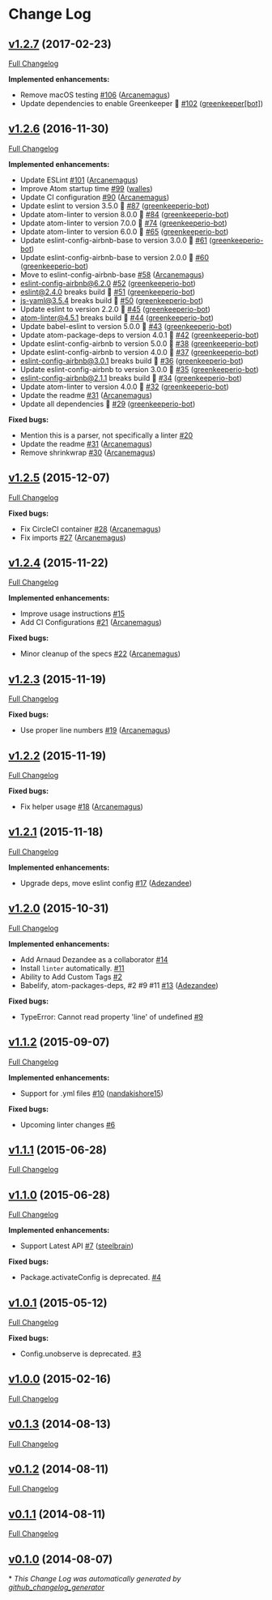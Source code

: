 # Change Log

## [v1.2.7](https://github.com/AtomLinter/linter-js-yaml/tree/v1.2.7) (2017-02-23)
[Full Changelog](https://github.com/AtomLinter/linter-js-yaml/compare/v1.2.6...v1.2.7)

**Implemented enhancements:**

- Remove macOS testing [\#106](https://github.com/AtomLinter/linter-js-yaml/pull/106) ([Arcanemagus](https://github.com/Arcanemagus))
- Update dependencies to enable Greenkeeper 🌴 [\#102](https://github.com/AtomLinter/linter-js-yaml/pull/102) ([greenkeeper[bot]](https://github.com/apps/greenkeeper))

## [v1.2.6](https://github.com/AtomLinter/linter-js-yaml/tree/v1.2.6) (2016-11-30)
[Full Changelog](https://github.com/AtomLinter/linter-js-yaml/compare/v1.2.5...v1.2.6)

**Implemented enhancements:**

- Update ESLint [\#101](https://github.com/AtomLinter/linter-js-yaml/pull/101) ([Arcanemagus](https://github.com/Arcanemagus))
- Improve Atom startup time [\#99](https://github.com/AtomLinter/linter-js-yaml/pull/99) ([walles](https://github.com/walles))
- Update CI configuration [\#90](https://github.com/AtomLinter/linter-js-yaml/pull/90) ([Arcanemagus](https://github.com/Arcanemagus))
- Update eslint to version 3.5.0 🚀 [\#87](https://github.com/AtomLinter/linter-js-yaml/pull/87) ([greenkeeperio-bot](https://github.com/greenkeeperio-bot))
- Update atom-linter to version 8.0.0 🚀 [\#84](https://github.com/AtomLinter/linter-js-yaml/pull/84) ([greenkeeperio-bot](https://github.com/greenkeeperio-bot))
- Update atom-linter to version 7.0.0 🚀 [\#74](https://github.com/AtomLinter/linter-js-yaml/pull/74) ([greenkeeperio-bot](https://github.com/greenkeeperio-bot))
- Update atom-linter to version 6.0.0 🚀 [\#65](https://github.com/AtomLinter/linter-js-yaml/pull/65) ([greenkeeperio-bot](https://github.com/greenkeeperio-bot))
- Update eslint-config-airbnb-base to version 3.0.0 🚀 [\#61](https://github.com/AtomLinter/linter-js-yaml/pull/61) ([greenkeeperio-bot](https://github.com/greenkeeperio-bot))
- Update eslint-config-airbnb-base to version 2.0.0 🚀 [\#60](https://github.com/AtomLinter/linter-js-yaml/pull/60) ([greenkeeperio-bot](https://github.com/greenkeeperio-bot))
- Move to eslint-config-airbnb-base [\#58](https://github.com/AtomLinter/linter-js-yaml/pull/58) ([Arcanemagus](https://github.com/Arcanemagus))
- eslint-config-airbnb@6.2.0 [\#52](https://github.com/AtomLinter/linter-js-yaml/pull/52) ([greenkeeperio-bot](https://github.com/greenkeeperio-bot))
- eslint@2.4.0 breaks build 🚨 [\#51](https://github.com/AtomLinter/linter-js-yaml/pull/51) ([greenkeeperio-bot](https://github.com/greenkeeperio-bot))
- js-yaml@3.5.4 breaks build 🚨 [\#50](https://github.com/AtomLinter/linter-js-yaml/pull/50) ([greenkeeperio-bot](https://github.com/greenkeeperio-bot))
- Update eslint to version 2.2.0 🚀 [\#45](https://github.com/AtomLinter/linter-js-yaml/pull/45) ([greenkeeperio-bot](https://github.com/greenkeeperio-bot))
- atom-linter@4.5.1 breaks build 🚨 [\#44](https://github.com/AtomLinter/linter-js-yaml/pull/44) ([greenkeeperio-bot](https://github.com/greenkeeperio-bot))
- Update babel-eslint to version 5.0.0 🚀 [\#43](https://github.com/AtomLinter/linter-js-yaml/pull/43) ([greenkeeperio-bot](https://github.com/greenkeeperio-bot))
- Update atom-package-deps to version 4.0.1 🚀 [\#42](https://github.com/AtomLinter/linter-js-yaml/pull/42) ([greenkeeperio-bot](https://github.com/greenkeeperio-bot))
- Update eslint-config-airbnb to version 5.0.0 🚀 [\#38](https://github.com/AtomLinter/linter-js-yaml/pull/38) ([greenkeeperio-bot](https://github.com/greenkeeperio-bot))
- Update eslint-config-airbnb to version 4.0.0 🚀 [\#37](https://github.com/AtomLinter/linter-js-yaml/pull/37) ([greenkeeperio-bot](https://github.com/greenkeeperio-bot))
- eslint-config-airbnb@3.0.1 breaks build 🚨 [\#36](https://github.com/AtomLinter/linter-js-yaml/pull/36) ([greenkeeperio-bot](https://github.com/greenkeeperio-bot))
- Update eslint-config-airbnb to version 3.0.0 🚀 [\#35](https://github.com/AtomLinter/linter-js-yaml/pull/35) ([greenkeeperio-bot](https://github.com/greenkeeperio-bot))
- eslint-config-airbnb@2.1.1 breaks build 🚨 [\#34](https://github.com/AtomLinter/linter-js-yaml/pull/34) ([greenkeeperio-bot](https://github.com/greenkeeperio-bot))
- Update atom-linter to version 4.0.0 🚀 [\#32](https://github.com/AtomLinter/linter-js-yaml/pull/32) ([greenkeeperio-bot](https://github.com/greenkeeperio-bot))
- Update the readme [\#31](https://github.com/AtomLinter/linter-js-yaml/pull/31) ([Arcanemagus](https://github.com/Arcanemagus))
- Update all dependencies 🌴 [\#29](https://github.com/AtomLinter/linter-js-yaml/pull/29) ([greenkeeperio-bot](https://github.com/greenkeeperio-bot))

**Fixed bugs:**

- Mention this is a parser, not specifically a linter [\#20](https://github.com/AtomLinter/linter-js-yaml/issues/20)
- Update the readme [\#31](https://github.com/AtomLinter/linter-js-yaml/pull/31) ([Arcanemagus](https://github.com/Arcanemagus))
- Remove shrinkwrap [\#30](https://github.com/AtomLinter/linter-js-yaml/pull/30) ([Arcanemagus](https://github.com/Arcanemagus))

## [v1.2.5](https://github.com/AtomLinter/linter-js-yaml/tree/v1.2.5) (2015-12-07)
[Full Changelog](https://github.com/AtomLinter/linter-js-yaml/compare/v1.2.4...v1.2.5)

**Fixed bugs:**

- Fix CircleCI container [\#28](https://github.com/AtomLinter/linter-js-yaml/pull/28) ([Arcanemagus](https://github.com/Arcanemagus))
- Fix imports [\#27](https://github.com/AtomLinter/linter-js-yaml/pull/27) ([Arcanemagus](https://github.com/Arcanemagus))

## [v1.2.4](https://github.com/AtomLinter/linter-js-yaml/tree/v1.2.4) (2015-11-22)
[Full Changelog](https://github.com/AtomLinter/linter-js-yaml/compare/v1.2.3...v1.2.4)

**Implemented enhancements:**

- Improve usage instructions [\#15](https://github.com/AtomLinter/linter-js-yaml/issues/15)
- Add CI Configurations [\#21](https://github.com/AtomLinter/linter-js-yaml/pull/21) ([Arcanemagus](https://github.com/Arcanemagus))

**Fixed bugs:**

- Minor cleanup of the specs [\#22](https://github.com/AtomLinter/linter-js-yaml/pull/22) ([Arcanemagus](https://github.com/Arcanemagus))

## [v1.2.3](https://github.com/AtomLinter/linter-js-yaml/tree/v1.2.3) (2015-11-19)
[Full Changelog](https://github.com/AtomLinter/linter-js-yaml/compare/v1.2.2...v1.2.3)

**Fixed bugs:**

- Use proper line numbers [\#19](https://github.com/AtomLinter/linter-js-yaml/pull/19) ([Arcanemagus](https://github.com/Arcanemagus))

## [v1.2.2](https://github.com/AtomLinter/linter-js-yaml/tree/v1.2.2) (2015-11-19)
[Full Changelog](https://github.com/AtomLinter/linter-js-yaml/compare/v1.2.1...v1.2.2)

**Fixed bugs:**

- Fix helper usage [\#18](https://github.com/AtomLinter/linter-js-yaml/pull/18) ([Arcanemagus](https://github.com/Arcanemagus))

## [v1.2.1](https://github.com/AtomLinter/linter-js-yaml/tree/v1.2.1) (2015-11-18)
[Full Changelog](https://github.com/AtomLinter/linter-js-yaml/compare/v1.2.0...v1.2.1)

**Implemented enhancements:**

- Upgrade deps, move eslint config [\#17](https://github.com/AtomLinter/linter-js-yaml/pull/17) ([Adezandee](https://github.com/Adezandee))

## [v1.2.0](https://github.com/AtomLinter/linter-js-yaml/tree/v1.2.0) (2015-10-31)
[Full Changelog](https://github.com/AtomLinter/linter-js-yaml/compare/v1.1.2...v1.2.0)

**Implemented enhancements:**

- Add Arnaud Dezandee as a collaborator [\#14](https://github.com/AtomLinter/linter-js-yaml/issues/14)
- Install `linter` automatically. [\#11](https://github.com/AtomLinter/linter-js-yaml/issues/11)
- Ability to Add Custom Tags [\#2](https://github.com/AtomLinter/linter-js-yaml/issues/2)
- Babelify, atom-packages-deps, \#2 \#9 \#11 [\#13](https://github.com/AtomLinter/linter-js-yaml/pull/13) ([Adezandee](https://github.com/Adezandee))

**Fixed bugs:**

- TypeError: Cannot read property 'line' of undefined [\#9](https://github.com/AtomLinter/linter-js-yaml/issues/9)

## [v1.1.2](https://github.com/AtomLinter/linter-js-yaml/tree/v1.1.2) (2015-09-07)
[Full Changelog](https://github.com/AtomLinter/linter-js-yaml/compare/v1.1.1...v1.1.2)

**Implemented enhancements:**

- Support for .yml files [\#10](https://github.com/AtomLinter/linter-js-yaml/pull/10) ([nandakishore15](https://github.com/nandakishore15))

**Fixed bugs:**

- Upcoming linter changes [\#6](https://github.com/AtomLinter/linter-js-yaml/issues/6)

## [v1.1.1](https://github.com/AtomLinter/linter-js-yaml/tree/v1.1.1) (2015-06-28)
[Full Changelog](https://github.com/AtomLinter/linter-js-yaml/compare/v1.1.0...v1.1.1)

## [v1.1.0](https://github.com/AtomLinter/linter-js-yaml/tree/v1.1.0) (2015-06-28)
[Full Changelog](https://github.com/AtomLinter/linter-js-yaml/compare/v1.0.1...v1.1.0)

**Implemented enhancements:**

- Support Latest API [\#7](https://github.com/AtomLinter/linter-js-yaml/pull/7) ([steelbrain](https://github.com/steelbrain))

**Fixed bugs:**

- Package.activateConfig is deprecated. [\#4](https://github.com/AtomLinter/linter-js-yaml/issues/4)

## [v1.0.1](https://github.com/AtomLinter/linter-js-yaml/tree/v1.0.1) (2015-05-12)
[Full Changelog](https://github.com/AtomLinter/linter-js-yaml/compare/v1.0.0...v1.0.1)

**Fixed bugs:**

- Config.unobserve is deprecated. [\#3](https://github.com/AtomLinter/linter-js-yaml/issues/3)

## [v1.0.0](https://github.com/AtomLinter/linter-js-yaml/tree/v1.0.0) (2015-02-16)
[Full Changelog](https://github.com/AtomLinter/linter-js-yaml/compare/v0.1.3...v1.0.0)

## [v0.1.3](https://github.com/AtomLinter/linter-js-yaml/tree/v0.1.3) (2014-08-13)
[Full Changelog](https://github.com/AtomLinter/linter-js-yaml/compare/v0.1.2...v0.1.3)

## [v0.1.2](https://github.com/AtomLinter/linter-js-yaml/tree/v0.1.2) (2014-08-11)
[Full Changelog](https://github.com/AtomLinter/linter-js-yaml/compare/v0.1.1...v0.1.2)

## [v0.1.1](https://github.com/AtomLinter/linter-js-yaml/tree/v0.1.1) (2014-08-11)
[Full Changelog](https://github.com/AtomLinter/linter-js-yaml/compare/v0.1.0...v0.1.1)

## [v0.1.0](https://github.com/AtomLinter/linter-js-yaml/tree/v0.1.0) (2014-08-07)


\* *This Change Log was automatically generated by [github_changelog_generator](https://github.com/skywinder/Github-Changelog-Generator)*
